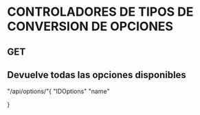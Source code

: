 # CONTROLADORES DE TIPOS DE CONVERSION DE OPCIONES

## GET

## Devuelve todas las opciones disponibles

"/api/options/"{
    "IDOptions" 
    "name"
    
}